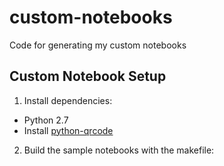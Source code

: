 custom-notebooks
================

Code for generating my custom notebooks

Custom Notebook Setup
---------------------

1. Install dependencies:

* Python 2.7
* Install [python-qrcode][1]

2. Build the sample notebooks with the makefile:


[1]: https://github.com/lincolnloop/python-qrcode 
